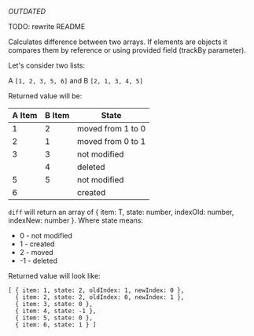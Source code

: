 *OUTDATED*

TODO: rewrite README


Calculates difference between two arrays.
If elements are objects it compares them by reference or using provided field (trackBy parameter).

Let's consider two lists:

A `[1, 2, 3, 5, 6]` and B `[2, 1, 3, 4, 5]`

Returned value will be:

|A Item | B Item | State             |
|-------|--------|-------------------|
| 1     | 2      | moved from 1 to 0 |
| 2     | 1      | moved from 0 to 1 |
| 3     | 3      | not modified      |
|       | 4      | deleted           |
| 5     | 5      | not modified      |
| 6     |        | created           |

`diff` will return an array of { item: T, state: number, indexOld: number, indexNew: number }.
Where state means:
  * 0 - not modified
  * 1 - created
  * 2 - moved
  * -1 - deleted

Returned value will look like:
```
[ { item: 1, state: 2, oldIndex: 1, newIndex: 0 },
  { item: 2, state: 2, oldIndex: 0, newIndex: 1 },
  { item: 3, state: 0 },
  { item: 4, state: -1 },
  { item: 5, state: 0 },
  { item: 6, state: 1 } ]
```
